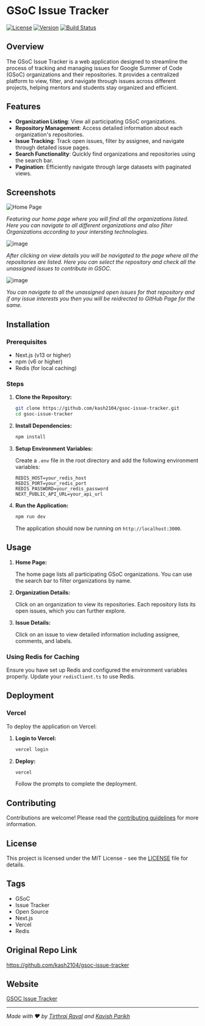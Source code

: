 # GSoC Issue Tracker

[![License](https://img.shields.io/badge/license-MIT-blue.svg)](LICENSE)
[![Version](https://img.shields.io/badge/version-1.0.0-green.svg)](https://github.com/kash2104/gsoc-issue-tracker/releases)
[![Build Status](https://img.shields.io/badge/build-passing-brightgreen.svg)](https://github.com/kash2104/gsoc-issue-tracker/actions)

## Overview

The GSoC Issue Tracker is a web application designed to streamline the process of tracking and managing issues for Google Summer of Code (GSoC) organizations and their repositories. It provides a centralized platform to view, filter, and navigate through issues across different projects, helping mentors and students stay organized and efficient.

## Features

- **Organization Listing**: View all participating GSoC organizations.
- **Repository Management**: Access detailed information about each organization's repositories.
- **Issue Tracking**: Track open issues, filter by assignee, and navigate through detailed issue pages.
- **Search Functionality**: Quickly find organizations and repositories using the search bar.
- **Pagination**: Efficiently navigate through large datasets with paginated views.


## Screenshots

![Home Page](https://github.com/kash2104/gsoc-issue-tracker/assets/123300261/fae5a22f-7662-4718-908c-715e6911662c)


*Featuring our home page where you will find all the organizations listed. Here you can navigate to all different organizations and also filter Organizations according to your intersting technologies.*

![image](https://github.com/kash2104/gsoc-issue-tracker/assets/123300261/0e76185f-c969-4cd9-9027-7a4bb5182cad)


*After clicking on view details you will be navigated to the page where all the repositories are listed. Here you can select the repository and check all the unassigned issues to contribute in GSOC.*

![image](https://github.com/kash2104/gsoc-issue-tracker/assets/123300261/5309f066-e471-4a43-ae25-eb1d4ac13ef4)

*You can navigate to all the unassigned open issues for that repository and if any issue interests you then you will be reidrected to GitHub Page for the same.*

## Installation

### Prerequisites

- Next.js (v13 or higher)
- npm (v6 or higher)
- Redis (for local caching)

### Steps

1. **Clone the Repository:**

    ```bash
    git clone https://github.com/kash2104/gsoc-issue-tracker.git
    cd gsoc-issue-tracker
    ```

2. **Install Dependencies:**

    ```bash
    npm install
    ```

3. **Setup Environment Variables:**

    Create a `.env` file in the root directory and add the following environment variables:

    ```env
    REDIS_HOST=your_redis_host
    REDIS_PORT=your_redis_port
    REDIS_PASSWORD=your_redis_password
    NEXT_PUBLIC_API_URL=your_api_url
    ```

4. **Run the Application:**

    ```bash
    npm run dev
    ```

    The application should now be running on `http://localhost:3000`.

## Usage

1. **Home Page:**

    The home page lists all participating GSoC organizations. You can use the search bar to filter organizations by name.

2. **Organization Details:**

    Click on an organization to view its repositories. Each repository lists its open issues, which you can further explore.

3. **Issue Details:**

    Click on an issue to view detailed information including assignee, comments, and labels.


### Using Redis for Caching

Ensure you have set up Redis and configured the environment variables properly. Update your `redisClient.ts` to use Redis.


## Deployment

### Vercel

To deploy the application on Vercel:

1. **Login to Vercel:**

    ```bash
    vercel login
    ```

2. **Deploy:**

    ```bash
    vercel
    ```

    Follow the prompts to complete the deployment.


## Contributing

Contributions are welcome! Please read the [contributing guidelines](CONTRIBUTING.md) for more information.

## License

This project is licensed under the MIT License - see the [LICENSE](LICENSE) file for details.

## Tags

- GSoC
- Issue Tracker
- Open Source
- Next.js
- Vercel
- Redis

## Original Repo Link
https://github.com/kash2104/gsoc-issue-tracker


## Website

[GSOC Issue Tracker](your_website_link)


---

*Made with ❤️ by [Tirthraj Raval](https://www.linkedin.com/in/tirthraj-raval-773422263) and [Kavish Parikh](https://www.linkedin.com/in/kavish-parikh)*
